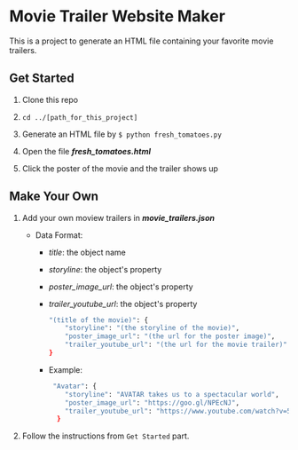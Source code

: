 # Movie Trailer Website Maker

This is a project to generate an HTML file containing your favorite movie trailers.

## Get Started

1. Clone this repo

2. `cd ../[path_for_this_project]`

3. Generate an HTML file by `$ python fresh_tomatoes.py`

4. Open the file **_fresh_tomatoes.html_**

5. Click the poster of the movie and the trailer shows up

## Make Your Own

1. Add your own moview trailers in **_movie_trailers.json_**

    * Data Format:

        * _title_: the object name
        * _storyline_: the object's property
        * _poster_image_url_: the object's property
        * _trailer_youtube_url_: the object's property

            ```sh
            "(title of the movie)": {
                "storyline": "(the storyline of the movie)",
                "poster_image_url": "(the url for the poster image)",
                "trailer_youtube_url": "(the url for the movie trailer)"
            }
            ```
        * Example:
    
            ```sh
             "Avatar": {
                "storyline": "AVATAR takes us to a spectacular world",
                "poster_image_url": "https://goo.gl/NPEcNJ",
                "trailer_youtube_url": "https://www.youtube.com/watch?v=5PSNL1qE6VY"
              }
            ```

2. Follow the instructions from `Get Started` part.